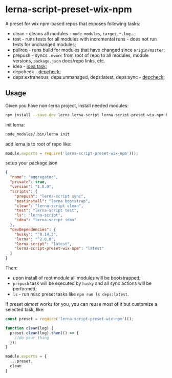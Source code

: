 # lerna-script-preset-wix-npm

A preset for wix npm-based repos that exposes following tasks:
 - clean - cleans all modules - `node_modules`, `target`, `*.log`...;
 - test - runs tests for all modules with incremental runs - does not run tests for unchanged modules;
 - pullreq - runs build for modules that have changed since `origin/master`;
 - prepush - syncs `.nvmrc` from root of repo to all modules, module versions, `package.json` docs/repo links, etc.
 - idea - [idea task](../../tasks/idea);
 - depcheck - [depcheck](../../tasks/depcheck);
 - deps:extraneous, deps:unmanaged, deps:latest, deps:sync - [depcheck](../../tasks/depcheck); 

## Usage

Given you have non-lerna project, install needed modules:

```bash
npm install --save-dev lerna lerna-script lerna-script-preset-wix-npm husky
```

init lerna:
```bash
node_modules/.bin/lerna init
```

add lerna.js to root of repo like:
```js
module.exports = require('lerna-script-preset-wix-npm')();
```

setup your package.json
```json
{
  "name": "aggregator",
  "private": true,
  "version": "1.0.0",
  "scripts": {
    "prepush": "lerna-script sync",
    "postinstall": "lerna bootstrap",
    "clean": "lerna-script clean",
    "test": "lerna-script test",
    "ls": "lerna-script",
    "idea": "lerna-script idea"
  },
  "devDependencies": {
    "husky": "^0.14.3",
    "lerna": "^2.0.0",
    "lerna-script": "latest",
    "lerna-script-preset-wix-npm": "latest"
  }
}
```

Then:
 - upon install of root module all modules will be bootstrapped;
 - `prepush` task will be executed by `husky` and all sync actions will be performed;
 - `ls` - run misc preset tasks like `npm run ls deps:latest`.
 
If preset *almost* works for you, you can reuse most of it but customize a selected task, like:

```js
const preset = require('lerna-script-preset-wix-npm')();

function clean(log) {
  preset.clean(log).then(() => {
    //do your thing
  });
}

module.exports = {
  ...preset,
  clean
}
```
